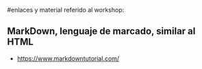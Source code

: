 #enlaces y material referido al workshop:

## MarkDown, lenguaje de marcado, similar al HTML

- https://www.markdowntutorial.com/

